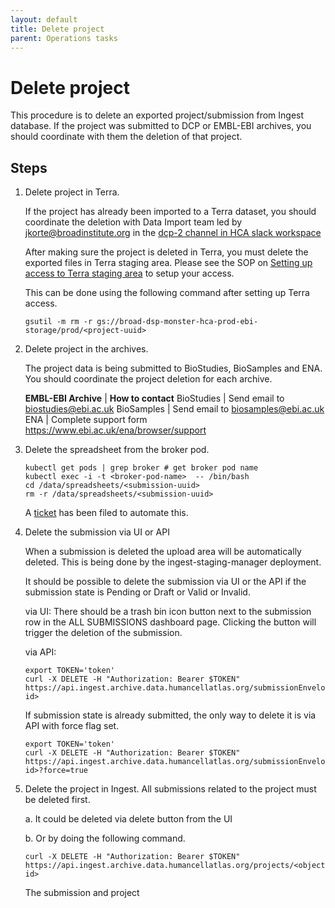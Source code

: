 ```yaml
---
layout: default
title: Delete project
parent: Operations tasks
---
```


# Delete project
This procedure is to delete an exported project/submission from Ingest database.
If the project was submitted to DCP or EMBL-EBI archives, you should coordinate with them the deletion of that project.

## Steps

1. Delete project in Terra.
   
   If the project has already been imported to a Terra dataset, you should coordinate the deletion with Data Import team led by jkorte@broadinstitute.org in the [dcp-2 channel in HCA slack workspace](https://embl-ebi-ait.slack.com/archives/C01360XN04S)
   
   After making sure the project is deleted in Terra, you must delete the exported files in Terra staging area. Please see the SOP on [Setting up access to Terra staging area](../admin_setup/Setting-up-access-to-Terra-staging-area.md) to setup your access.

   This can be done using the following command after setting up Terra access.

   ```
   gsutil -m rm -r gs://broad-dsp-monster-hca-prod-ebi-storage/prod/<project-uuid>
   ```

1. Delete project in the archives. 
   
   The project data is being submitted to BioStudies, BioSamples and ENA. You should coordinate the project deletion for each archive.

   **EMBL-EBI Archive** | **How to contact**
   BioStudies | Send email to biostudies@ebi.ac.uk
   BioSamples | Send email to biosamples@ebi.ac.uk
   ENA | Complete support form https://www.ebi.ac.uk/ena/browser/support
   
1. Delete the spreadsheet from the broker pod. 

   ```
   kubectl get pods | grep broker # get broker pod name
   kubectl exec -i -t <broker-pod-name>  -- /bin/bash
   cd /data/spreadsheets/<submission-uuid>
   rm -r /data/spreadsheets/<submission-uuid>
   ```

   A [ticket]( https://github.com/ebi-ait/dcp-ingest-central/issues/747) has been filed to automate this.
   
1. Delete the submission via UI or API

   When a submission is deleted the upload area will be automatically deleted. This is being done by the ingest-staging-manager deployment.

   It should be possible to delete the submission via UI or the API if the submission state is Pending or Draft or Valid or Invalid. 
   
   via UI:
   There should be a trash bin icon button next to the submission row in the ALL SUBMISSIONS dashboard page.
   Clicking the button will trigger the deletion of the submission.

   via API:
   ```
   export TOKEN='token'
   curl -X DELETE -H "Authorization: Bearer $TOKEN"  https://api.ingest.archive.data.humancellatlas.org/submissionEnvelopes/<object-id>
   ```

   If submission state is already submitted, the only way to delete it is via API with force flag set. 
   ```
   export TOKEN='token'
   curl -X DELETE -H "Authorization: Bearer $TOKEN"  https://api.ingest.archive.data.humancellatlas.org/submissionEnvelopes/<object-id>?force=true
   ```

1. Delete the project in Ingest. All submissions related to the project must be deleted first.
   
   a. It could be deleted via delete button from the UI
   
   b. Or by doing the following command.

   ```
   curl -X DELETE -H "Authorization: Bearer $TOKEN"  https://api.ingest.archive.data.humancellatlas.org/projects/<object-id>
   ```

   The submission and project 